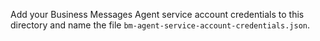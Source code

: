 Add your Business Messages Agent service account credentials to this directory and name the file `bm-agent-service-account-credentials.json`.
